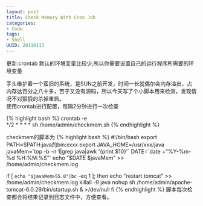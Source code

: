 ```yaml
---
layout: post
title: Check Memory With Cron Job
categories:
- Code
tags:
- Shell
UUID: 20110113
---
```


更新:crontab 默认的环境变量比较少,所以你需要设置自己的运行程序所需要的环境变量

手头维护着一个蛮旧的系统，是SUN之前开发，时间一长就偶尔会内存溢出，占内存达百分之八十多，苦于又没有源码，所以今天写了个小脚本用来检测，发现情况不对狠狠的杀掉重启。  
使用crontab进行配置，每隔2分钟进行一次检查

{% highlight bash %}
crontab -e  
*/2 * * * * sh /home/admin/checkmem.sh
{% endhighlight %}

checkmem的脚本为
{% highlight bash %}
#!/bin/bash
export PATH=$PATH:java的bin:xxxx
export JAVA_HOME=/usr/xxx/java
javaMem=`top -b -n 1|grep java|awk '{print $10}'`
DATE=`date +"%Y-%m-%d %H:%M:%S"`
echo "$DATE $javaMem" >> /home/admin/checkmem.log

if [ `echo "$javaMem>55.0"|bc` -eq 1 ]; then
   echo "restart tomcat" >> /home/admin/checkmem.log
  killall -9 java
  nohup sh /home/admin/apache-tomcat-6.0.29/bin/startup.sh & >/dev/null
fi
{% endhighlight %}
脚本每次检查都会将结果记录到日志文件中，方便查看。
